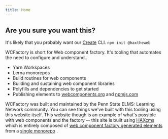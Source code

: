 ```yaml
---
title: Home
---
```

<h2>Are you sure you want this?</h2>
<p>It's likely that you probably want our <a href="https://github.com/haxtheweb/create" target="_blank">Create</a> CLI. <code>npm init @haxtheweb</code></p>
<p style="width: 100%;">WCFactory is short for Web component factory. It's tooling that automates the need to configure and understand..</p>
<ul><li>Yarn Workspaces</li>
<li>Lerna monorepos</li>
<li>Build routines for web components</li>
<li>Building and sustaining web component libraries</li>
<li>Polyfills and dependencies to get started</li>
<li>Publishing elements to <a href="https://webcomponents.org/">webcomponents.org</a>
 and <a href="https://npmjs.com">npmjs.com</a>
</li>
</ul>
<p>WCFactory was built and maintained by the Penn State ELMS: Learning Network community. You can see things we've built with this tooling using this website itself. This website though is an example of what's possible with web components and the factory -- this site is built using <a href="https://haxtheweb.org/">HAXcms</a>
 which is entirely composed of <a href="https://www.webcomponents.org/author/elmsln">web component factory generated elements</a>
 from a <a href="https://github.com/haxtheweb/webcomponents">single monorepo</a>
.</p>
<video-player accent-color="light-blue" dark lang="en" preload="metadata" source="https://www.youtube.com/watch?v=kWmtOFwcXyE" sticky-corner="top-right" youtube-id="kWmtOFwcXyE" iframed="" source-type="youtube" is-a11y-media="" is-youtube="" style="width: 50%; margin: 0px auto; display: block;" resource="#678e2e34-6108-93d6-e2cf-a19e4feb7558" prefix="oer:http://oerschema.org/ schema:http://schema.org/ dc:http://purl.org/dc/terms/ foaf:http://xmlns.com/foaf/0.1/ cc:http://creativecommons.org/ns# bib:http://bib.schema.org " colors="[object Object]" schema-resource-id="#678e2e34-6108-93d6-e2cf-a19e4feb7558" sources="[]" tracks="[]"></video-player>
